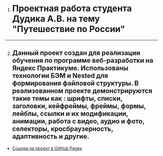 1. # **Проектная работа студента Дудика А.В. на тему "Путешествие по России"**
----
2. ## Данный проект создан для реализации обучения по программе веб-разработки на Яндекс Практикуме. Использованы технологии БЭМ и Nested для формирования файловой структуры. В реализованном проекте демонстрируются такие темы как : шрифты, списки, заголовки, кейфреймы, фреймы, формы, лейблы, ссылки и их модификации, анимации, работа с видео, аудио и фото, селекторы, кросбраузерность, адаптивность и другие. 

* [Ссылка на проект в GitHub Pages](https://aleksandrdudik.github.io/russian-travel/index.html)